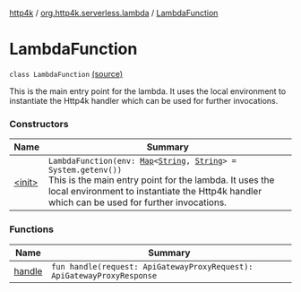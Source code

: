 [http4k](../../index.md) / [org.http4k.serverless.lambda](../index.md) / [LambdaFunction](./index.md)

# LambdaFunction

`class LambdaFunction` [(source)](https://github.com/http4k/http4k/blob/master/http4k-serverless-lambda/src/main/kotlin/org/http4k/serverless/lambda/LambdaFunction.kt#L16)

This is the main entry point for the lambda. It uses the local environment
to instantiate the Http4k handler which can be used for further invocations.

### Constructors

| Name | Summary |
|---|---|
| [&lt;init&gt;](-init-.md) | `LambdaFunction(env: `[`Map`](https://kotlinlang.org/api/latest/jvm/stdlib/kotlin.collections/-map/index.html)`<`[`String`](https://kotlinlang.org/api/latest/jvm/stdlib/kotlin/-string/index.html)`, `[`String`](https://kotlinlang.org/api/latest/jvm/stdlib/kotlin/-string/index.html)`> = System.getenv())`<br>This is the main entry point for the lambda. It uses the local environment to instantiate the Http4k handler which can be used for further invocations. |

### Functions

| Name | Summary |
|---|---|
| [handle](handle.md) | `fun handle(request: ApiGatewayProxyRequest): ApiGatewayProxyResponse` |
